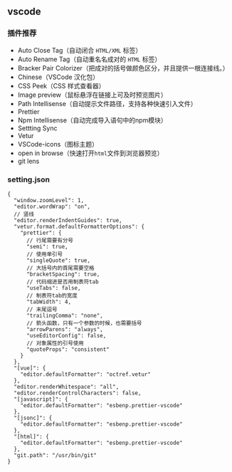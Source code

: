 ## vscode

### 插件推荐

* Auto Close Tag（自动闭合 `HTML/XML` 标签）
* Auto Rename Tag（自动重名名成对的 `HTML` 标签）
* Bracker Pair Colorizer（把成对的括号做颜色区分，并且提供一根连接线。）
* Chinese（VSCode 汉化包）
* CSS Peek（CSS 样式查看器）
* Image preview（鼠标悬浮在链接上可及时预览图片）
* Path Intellisense（自动提示文件路径，支持各种快速引入文件）
* Prettier
* Npm Intellisense（自动完成导入语句中的npm模块）
* Settting Sync
* Vetur
* VSCode-icons（图标主题）
* open in browse（快速打开`html`文件到浏览器预览）
* git lens

### setting.json

```
{
  "window.zoomLevel": 1,
  "editor.wordWrap": "on",
  // 竖线
  "editor.renderIndentGuides": true,
  "vetur.format.defaultFormatterOptions": {
    "prettier": {
      // 行尾需要有分号
      "semi": true,
      // 使用单引号
      "singleQuote": true,
      // 大括号内的首尾需要空格
      "bracketSpacing": true,
      // 代码缩进是否用制表符tab
      "useTabs": false,
      // 制表符tab的宽度
      "tabWidth": 4,
      // 末尾逗号
      "trailingComma": "none",
      // 箭头函数，只有一个参数的时候，也需要括号
      "arrowParens": "always",
      "useEditorConfig": false,
      // 对象属性的引号使用
      "quoteProps": "consistent"
    }
  },
  "[vue]": {
    "editor.defaultFormatter": "octref.vetur"
  },
  "editor.renderWhitespace": "all",
  "editor.renderControlCharacters": false,
  "[javascript]": {
    "editor.defaultFormatter": "esbenp.prettier-vscode"
  },
  "[jsonc]": {
    "editor.defaultFormatter": "esbenp.prettier-vscode"
  },
  "[html]": {
    "editor.defaultFormatter": "esbenp.prettier-vscode"
  },
  "git.path": "/usr/bin/git"
}
```